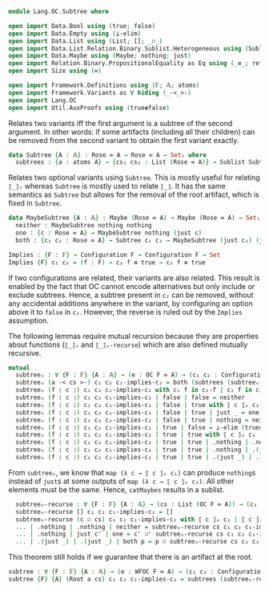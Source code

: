 ```agda
module Lang.OC.Subtree where

open import Data.Bool using (true; false)
open import Data.Empty using (⊥-elim)
open import Data.List using (List; []; _∷_)
open import Data.List.Relation.Binary.Sublist.Heterogeneous using (Sublist; []; _∷_; _∷ʳ_)
open import Data.Maybe using (Maybe; nothing; just)
open import Relation.Binary.PropositionalEquality as Eq using (_≡_; refl)
open import Size using (∞)

open import Framework.Definitions using (𝔽; 𝔸; atoms)
open import Framework.Variants as V hiding (_-<_>-)
open import Lang.OC
open import Util.AuxProofs using (true≢false)
```

Relates two variants iff the first argument is a subtree of the second argument.
In other words: if some artifacts (including all their children) can be removed
from the second variant to obtain the first variant exactly.
```agda
data Subtree {A : 𝔸} : Rose ∞ A → Rose ∞ A → Set₁ where
  subtrees : {a : atoms A} → {cs₁ cs₂ : List (Rose ∞ A)} → Sublist Subtree cs₁ cs₂ → Subtree (a V.-< cs₁ >-) (a V.-< cs₂ >-)
```

Relates two optional variants using `Subtree`. This is mostly useful for
relating `⟦_⟧ₒ` whereas `Subtree` is mostly used to relate `⟦_⟧`. It has the
same semantics as `Subtree` but allows for the removal of the root artifact,
which is fixed in `Subtree`.
```agda
data MaybeSubtree {A : 𝔸} : Maybe (Rose ∞ A) → Maybe (Rose ∞ A) → Set₁ where
  neither : MaybeSubtree nothing nothing
  one : {c : Rose ∞ A} → MaybeSubtree nothing (just c)
  both : {c₁ c₂ : Rose ∞ A} → Subtree c₁ c₂ → MaybeSubtree (just c₁) (just c₂)
```

```agda
Implies : {F : 𝔽} → Configuration F → Configuration F → Set
Implies {F} c₁ c₂ = (f : F) → c₁ f ≡ true → c₂ f ≡ true
```

If two configurations are related, their variants are also related. This result
is enabled by the fact that OC cannot encode alternatives but only include or
exclude subtrees. Hence, a subtree present in `c₂` can be removed, without any
accidental additions anywhere in the variant, by configuring an option above it
to `false` in `c₁`. However, the reverse is ruled out by the `Implies`
assumption.

The following lemmas require mutual recursion because they are properties about
functions (`⟦_⟧ₒ` and `⟦_⟧ₒ-recurse`) which are also defined mutually recursive.
```agda
mutual
  subtreeₒ : ∀ {F : 𝔽} {A : 𝔸} → (e : OC F ∞ A) → (c₁ c₂ : Configuration F) → Implies c₁ c₂ → MaybeSubtree (⟦ e ⟧ₒ c₁) (⟦ e ⟧ₒ c₂)
  subtreeₒ (a -< cs >-) c₁ c₂ c₁-implies-c₂ = both (subtrees (subtreeₒ-recurse cs c₁ c₂ c₁-implies-c₂))
  subtreeₒ (f ❲ c ❳) c₁ c₂ c₁-implies-c₂ with c₁ f in c₁-f | c₂ f in c₂-f
  subtreeₒ (f ❲ c ❳) c₁ c₂ c₁-implies-c₂ | false | false = neither
  subtreeₒ (f ❲ c ❳) c₁ c₂ c₁-implies-c₂ | false | true with ⟦ c ⟧ₒ c₂
  subtreeₒ (f ❲ c ❳) c₁ c₂ c₁-implies-c₂ | false | true | just _ = one
  subtreeₒ (f ❲ c ❳) c₁ c₂ c₁-implies-c₂ | false | true | nothing = neither
  subtreeₒ (f ❲ c ❳) c₁ c₂ c₁-implies-c₂ | true | false = ⊥-elim (true≢false refl (Eq.trans (Eq.sym (c₁-implies-c₂ f c₁-f)) c₂-f))
  subtreeₒ (f ❲ c ❳) c₁ c₂ c₁-implies-c₂ | true | true with ⟦ c ⟧ₒ c₁ | ⟦ c ⟧ₒ c₂ | subtreeₒ c c₁ c₂ c₁-implies-c₂
  subtreeₒ (f ❲ c ❳) c₁ c₂ c₁-implies-c₂ | true | true | .nothing | .nothing | neither = neither
  subtreeₒ (f ❲ c ❳) c₁ c₂ c₁-implies-c₂ | true | true | .nothing | .(just _) | one = one
  subtreeₒ (f ❲ c ❳) c₁ c₂ c₁-implies-c₂ | true | true | .(just _) | .(just _) | both p = both p
```

From `subtreeₒ`, we know that `map (λ c → ⟦ c ⟧ₒ c₁)` can produce `nothing`s
instead of `just`s at some outputs of `map (λ c → ⟦ c ⟧ₒ c₂)`. All other
elements must be the same. Hence, `catMaybes` results in a sublist.
```agda
  subtreeₒ-recurse : ∀ {F : 𝔽} {A : 𝔸} → (cs : List (OC F ∞ A)) → (c₁ c₂ : Configuration F) → Implies c₁ c₂ → Sublist Subtree (⟦ cs ⟧ₒ-recurse c₁) (⟦ cs ⟧ₒ-recurse c₂)
  subtreeₒ-recurse [] c₁ c₂ c₁-implies-c₂ = []
  subtreeₒ-recurse (c ∷ cs) c₁ c₂ c₁-implies-c₂ with ⟦ c ⟧ₒ c₁ | ⟦ c ⟧ₒ c₂ | subtreeₒ c c₁ c₂ c₁-implies-c₂
  ... | .nothing | .nothing | neither = subtreeₒ-recurse cs c₁ c₂ c₁-implies-c₂
  ... | .nothing | just c' | one = c' ∷ʳ subtreeₒ-recurse cs c₁ c₂ c₁-implies-c₂
  ... | .(just _) | .(just _) | both p = p ∷ subtreeₒ-recurse cs c₁ c₂ c₁-implies-c₂
```

This theorem still holds if we guarantee that there is an artifact at the root.
```agda
subtree : ∀ {F : 𝔽} {A : 𝔸} → (e : WFOC F ∞ A) → (c₁ c₂ : Configuration F) → Implies c₁ c₂ → Subtree (⟦ e ⟧ c₁) (⟦ e ⟧ c₂)
subtree {F} {A} (Root a cs) c₁ c₂ c₁-implies-c₂ = subtrees (subtreeₒ-recurse cs c₁ c₂ c₁-implies-c₂)
```
